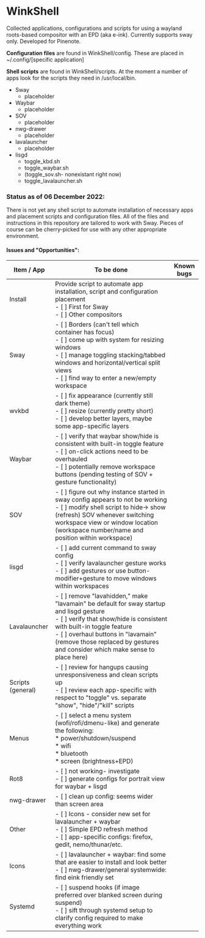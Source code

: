 # WinkShell
Collected applications, configurations and scripts for using a wayland roots-based compositor with an EPD (aka e-ink). Currently supports sway only. Developed for Pinenote.


**Configuration files** are found in WinkShell/config. These are placed in ~/.config/[specific application]

**Shell scripts** are found in WinkShell/scripts. At the moment a number of apps look for the scripts they need in /usr/local/bin.
* Sway
   * placeholder
* Waybar
   * placeholder
* SOV
   * placeholder
* nwg-drawer
   * placeholder
* lavalauncher
   * placeholder
* lisgd
   * toggle_kbd.sh
   * toggle_waybar.sh
   * (toggle_sov.sh- nonexistant right now)
   * toggle_lavalauncher.sh


### Status as of 06 December 2022:
There is not yet any shell script to automate installation of necessary apps and placement scripts and configuration files. All of the files and instructions in this repository are tailored to work with Sway. Pieces of course can be cherry-picked for use with any other appropriate environment.

#### Issues and "Opportunities":

Item / App | To be done | Known bugs
--- | --- | ---
Install | Provide script to automate app installation, script and configuration placement<br/> - [ ] First for Sway<br/> - [ ] Other compositors<br/> | 
Sway | - [ ] Borders (can't tell which container has focus)<br/> - [ ] come up with system for resizing windows<br/> - [ ] manage toggling stacking/tabbed windows and horizontal/vertical split views<br/> - [ ] find way to enter a new/empty workspace<br/> | 
wvkbd | - [ ] fix appearance (currently still dark theme)<br/> - [ ] resize (currently pretty short)<br/> - [ ] develop better layers, maybe some app-specific layers<br/> |
Waybar | - [ ] verify that waybar show/hide is consistent with built-in toggle feature<br/> - [ ] on-click actions need to be overhauled<br/> - [ ] potentially remove workspace buttons (pending testing of SOV + gesture functionality)<br/> |
SOV | - [ ] figure out why instance started in sway config appears to not be working<br/> - [ ] modify shell script to hide-> show (refresh) SOV whenever switching workspace view or window location (workspace number/name and position within workspace)<br/> |
lisgd | - [ ] add current command to sway config<br/> - [ ] verify lavalauncher gesture works<br/> - [ ] add gestures or use button-modifier+gesture to move windows within workspaces<br/> | 
Lavalauncher | - [ ] remove "lavahidden," make "lavamain" be default for sway startup and lisgd gesture<br/> - [ ] verify that show/hide is consistent with built-in toggle feature<br/> - [ ] overhaul buttons in "lavamain" (remove those replaced by gestures and consider which make sense to place here)<br/> | 
Scripts (general) | - [ ] review for hangups causing unresponsiveness and clean scripts up<br/> - [ ] review each app-specific with respect to "toggle" vs. separate "show", "hide"/"kill" scripts<br/> | 
Menus | - [ ] select a menu system (wofi/rofi/dmenu-like) and generate the following:<br/>    * power/shutdown/suspend<br/>    * wifi<br/>    * bluetooth<br/>   * screen (brightness+EPD)<br/>| 
Rot8 | - [ ] not working- investigate<br/> - [ ] generate configs for portrait view for waybar + lisgd | 
nwg-drawer | - [ ] clean up config: seems wider than screen area
Other | - [ ] Icons - consider new set for lavalauncher + waybar<br/> - [ ] Simple EPD refresh method<br/> - [ ] app-specific configs: firefox, gedit, nemo/thunar/etc.<br/> |
Icons | - [ ] lavalauncher + waybar: find some that are easier to install and look better<br/> - [ ] nwg-drawer/general systemwide: find eink friendly set<br/> | 
Systemd | - [ ] suspend hooks (if image preferred over blanked screen during suspend)<br/> - [ ] sift through systemd setup to clarify config required to make everything work<br/> |







